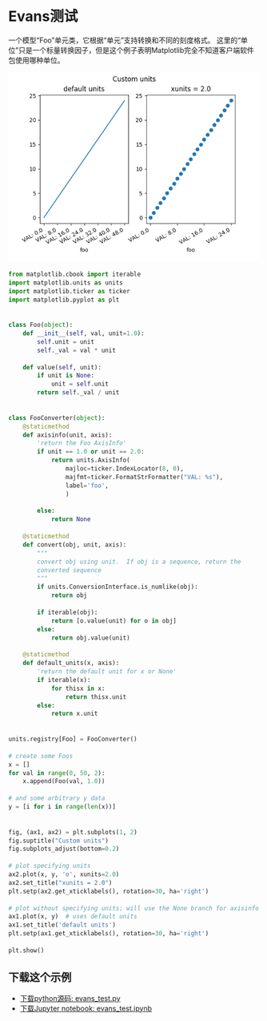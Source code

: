 # Evans测试

一个模型“Foo”单元类，它根据“单元”支持转换和不同的刻度格式。 这里的“单位”只是一个标量转换因子，但是这个例子表明Matplotlib完全不知道客户端软件包使用哪种单位。

![Evans测试示例](/static/images/gallery/sphx_glr_evans_test_001.png)

```python
from matplotlib.cbook import iterable
import matplotlib.units as units
import matplotlib.ticker as ticker
import matplotlib.pyplot as plt


class Foo(object):
    def __init__(self, val, unit=1.0):
        self.unit = unit
        self._val = val * unit

    def value(self, unit):
        if unit is None:
            unit = self.unit
        return self._val / unit


class FooConverter(object):
    @staticmethod
    def axisinfo(unit, axis):
        'return the Foo AxisInfo'
        if unit == 1.0 or unit == 2.0:
            return units.AxisInfo(
                majloc=ticker.IndexLocator(8, 0),
                majfmt=ticker.FormatStrFormatter("VAL: %s"),
                label='foo',
                )

        else:
            return None

    @staticmethod
    def convert(obj, unit, axis):
        """
        convert obj using unit.  If obj is a sequence, return the
        converted sequence
        """
        if units.ConversionInterface.is_numlike(obj):
            return obj

        if iterable(obj):
            return [o.value(unit) for o in obj]
        else:
            return obj.value(unit)

    @staticmethod
    def default_units(x, axis):
        'return the default unit for x or None'
        if iterable(x):
            for thisx in x:
                return thisx.unit
        else:
            return x.unit


units.registry[Foo] = FooConverter()

# create some Foos
x = []
for val in range(0, 50, 2):
    x.append(Foo(val, 1.0))

# and some arbitrary y data
y = [i for i in range(len(x))]


fig, (ax1, ax2) = plt.subplots(1, 2)
fig.suptitle("Custom units")
fig.subplots_adjust(bottom=0.2)

# plot specifying units
ax2.plot(x, y, 'o', xunits=2.0)
ax2.set_title("xunits = 2.0")
plt.setp(ax2.get_xticklabels(), rotation=30, ha='right')

# plot without specifying units; will use the None branch for axisinfo
ax1.plot(x, y)  # uses default units
ax1.set_title('default units')
plt.setp(ax1.get_xticklabels(), rotation=30, ha='right')

plt.show()
```

## 下载这个示例
            
- [下载python源码: evans_test.py](https://matplotlib.org/_downloads/evans_test.py)
- [下载Jupyter notebook: evans_test.ipynb](https://matplotlib.org/_downloads/evans_test.ipynb)